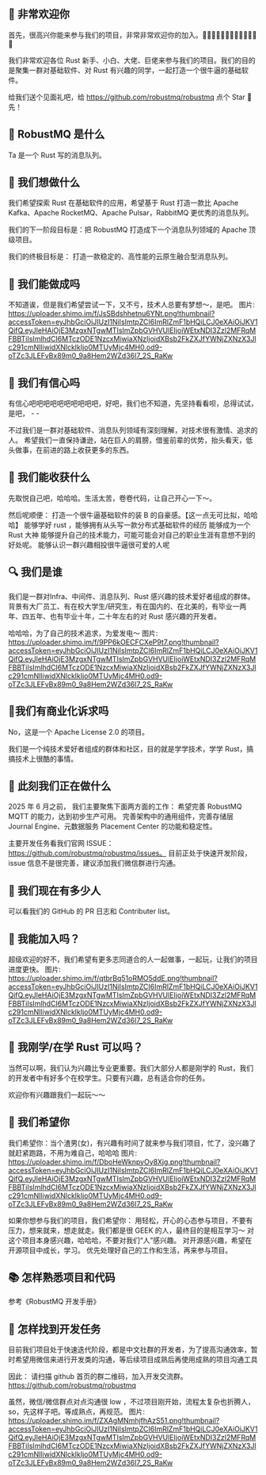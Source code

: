 ## 🌟 非常欢迎你
首先，很高兴你能来参与我们的项目，非常非常欢迎你的加入。🎉🎉🎉🎉🎉🎉🎉🎉🎉🎉🎉🎉🎉

我们非常欢迎各位 Rust 新手、小白、大佬、巨佬来参与我们的项目。我们的目的是聚集一群对基础软件、对 Rust 有兴趣的同学，一起打造一个很牛逼的基础软件。

给我们送个见面礼吧，给 https://github.com/robustmq/robustmq 点个 Star 🌟先！

## 👫 RobustMQ 是什么
Ta 是一个 Rust 写的消息队列。

## 🌈 我们想做什么
我们希望探索 Rust 在基础软件的应用，希望基于 Rust 打造一款比 Apache Kafka、Apache RocketMQ、Apache Pulsar，RabbitMQ 更优秀的消息队列。

我们的下一阶段目标是：把 RobustMQ 打造成下一个消息队列领域的 Apache 顶级项目。

我们的终极目标是： 打造一款稳定的、高性能的云原生融合型消息队列。

## 🎉 我们能做成吗
不知道诶，但是我们希望尝试一下，又不亏，技术人总要有梦想～，是吧。
图片: https://uploader.shimo.im/f/JsSBdshhetnu6YNt.png!thumbnail?accessToken=eyJhbGciOiJIUzI1NiIsImtpZCI6ImRlZmF1bHQiLCJ0eXAiOiJKV1QifQ.eyJleHAiOjE3MzgxNTgwMTIsImZpbGVHVUlEIjoiWEtxNDI3Zzl2MFRqMFBBTiIsImlhdCI6MTczODE1NzcxMiwiaXNzIjoidXBsb2FkZXJfYWNjZXNzX3Jlc291cmNlIiwidXNlcklkIjo0MTUyMjc4MH0.od9-oTZc3JLEFvBx89m0_9a8Hem2WZd36I7_2S_RaKw

## 🤝 我们有信心吗
有信心吧吧吧吧吧吧吧吧吧吧，好吧，我们也不知道，先坚持看看呗，总得试试，是吧， - -

不过我们是一群对基础软件、消息队列领域有深刻理解，对技术很有激情、追求的人。 希望我们一直保持谦逊，站在巨人的肩膀，借鉴前辈的优势，抬头看天，低头做事，在前进的路上收获更多的东西。

## 🏰 我们能收获什么
先取悦自己吧，哈哈哈。生活太苦，卷卷代码，让自己开心一下～。

然后呢顺便：
打造一个很牛逼基础软件的装 B 的自豪感。【这一点无可比拟，哈哈哈】
能够学好 rust ，能够拥有从头写一款分布式基础软件的经历
能够成为一个 Rust 大神
能够提升自己的技术能力，可能可能会对自己的职业生涯有意想不到的好处呢。
能够认识一群兴趣相投很牛逼很可爱的人呢

## 🔍 我们是谁
我们是一群对Infra、中间件、消息队列、Rust 感兴趣的技术爱好者组成的群体。背景有大厂员工、有在校大学生/研究生，有在国内的、在北美的，有毕业一两年、四五年、也有毕业十年，二十年左右的对 Rust 感兴趣的开发者。

哈哈哈，为了自己的技术追求，为爱发电～
图片: https://uploader.shimo.im/f/9PP6kOECFCXeP9t7.png!thumbnail?accessToken=eyJhbGciOiJIUzI1NiIsImtpZCI6ImRlZmF1bHQiLCJ0eXAiOiJKV1QifQ.eyJleHAiOjE3MzgxNTgwMTIsImZpbGVHVUlEIjoiWEtxNDI3Zzl2MFRqMFBBTiIsImlhdCI6MTczODE1NzcxMiwiaXNzIjoidXBsb2FkZXJfYWNjZXNzX3Jlc291cmNlIiwidXNlcklkIjo0MTUyMjc4MH0.od9-oTZc3JLEFvBx89m0_9a8Hem2WZd36I7_2S_RaKw

## 🎯我们有商业化诉求吗
No，这是一个 Apache License 2.0 的项目。

我们是一个纯技术爱好者组成的群体和社区，目的就是学学技术，学学 Rust，搞搞技术上很酷的事情。

## 📜 此刻我们正在做什么
2025 年 6 月之前， 我们主要聚焦下面两方面的工作：
希望完善 RobustMQ MQTT 的能力，达到初步生产可用。
完善架构中的通用组件，完善存储层 Journal Engine、元数据服务 Placement Center 的功能和稳定性。

主要开发任务看我们官网 ISSUE： https://github.com/robustmq/robustmq/issues。
目前正处于快速开发阶段，issue 信息不是很完善，建议添加我们微信群进行沟通。

## 💬 我们现在有多少人
可以看我们的 GitHub 的 PR 日志和 Contributer list。

## 👥 我能加入吗？
超级欢迎的好不，我们希望有更多志同道合的人一起做事，一起玩，让我们的项目进度更快。
图片: https://uploader.shimo.im/f/qtbrBq51oRMO5ddE.png!thumbnail?accessToken=eyJhbGciOiJIUzI1NiIsImtpZCI6ImRlZmF1bHQiLCJ0eXAiOiJKV1QifQ.eyJleHAiOjE3MzgxNTgwMTIsImZpbGVHVUlEIjoiWEtxNDI3Zzl2MFRqMFBBTiIsImlhdCI6MTczODE1NzcxMiwiaXNzIjoidXBsb2FkZXJfYWNjZXNzX3Jlc291cmNlIiwidXNlcklkIjo0MTUyMjc4MH0.od9-oTZc3JLEFvBx89m0_9a8Hem2WZd36I7_2S_RaKw

## 💌 我刚学/在学 Rust 可以吗？
当然可以啊，我们认为兴趣比专业更重要。我们大部分人都是刚学的 Rust，我们的开发者中有好多个在校学生。只要有兴趣，总有适合你的任务。

欢迎你有兴趣跟我们一起玩～～

## 🔧 我们希望你
我们希望你：当个渣男(女)，有兴趣有时间了就来参与我们项目，忙了，没兴趣了就赶紧跑路，不用为难自己，哈哈哈
图片: https://uploader.shimo.im/f/DboHeWknpyOy8Xjg.png!thumbnail?accessToken=eyJhbGciOiJIUzI1NiIsImtpZCI6ImRlZmF1bHQiLCJ0eXAiOiJKV1QifQ.eyJleHAiOjE3MzgxNTgwMTIsImZpbGVHVUlEIjoiWEtxNDI3Zzl2MFRqMFBBTiIsImlhdCI6MTczODE1NzcxMiwiaXNzIjoidXBsb2FkZXJfYWNjZXNzX3Jlc291cmNlIiwidXNlcklkIjo0MTUyMjc4MH0.od9-oTZc3JLEFvBx89m0_9a8Hem2WZd36I7_2S_RaKw

如果你想参与我们的项目，我们希望你：
用轻松，开心的心态参与项目，不要有压力，想来就来，想走就走。我们都是很 GEEK 的人，最终目的是相互学习～
对这个项目本身感兴趣，哈哈哈，不要对我们“人”感兴趣。
对开源感兴趣，希望在开源项目中成长，学习。
优先处理好自己的工作和生活，再来参与项目。


## 📚 怎样熟悉项目和代码
参考《RobustMQ 开发手册》

## 🔮 怎样找到开发任务
目前我们项目处于快速迭代阶段，都是中文社群的开发者，为了提高沟通效率，暂时希望用微信来进行开发类的沟通，等后续项目成熟后再使用成熟的项目沟通工具

因此：
请扫描 github 首页的群二维码，加入开发交流群。https://github.com/robustmq/robustmq

虽然，微信/微信群点对点沟通很 low ，不过项目刚开始，流程太复杂也折腾人，so，先这样子吧。等成熟点，再规范。
图片: https://uploader.shimo.im/f/ZXAgMNmhjfhAzS51.png!thumbnail?accessToken=eyJhbGciOiJIUzI1NiIsImtpZCI6ImRlZmF1bHQiLCJ0eXAiOiJKV1QifQ.eyJleHAiOjE3MzgxNTgwMTIsImZpbGVHVUlEIjoiWEtxNDI3Zzl2MFRqMFBBTiIsImlhdCI6MTczODE1NzcxMiwiaXNzIjoidXBsb2FkZXJfYWNjZXNzX3Jlc291cmNlIiwidXNlcklkIjo0MTUyMjc4MH0.od9-oTZc3JLEFvBx89m0_9a8Hem2WZd36I7_2S_RaKw